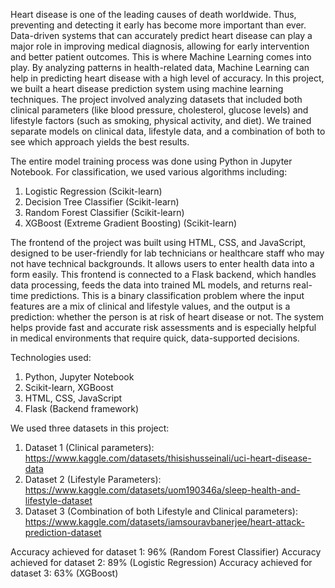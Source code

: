 Heart disease is one of the leading causes of death worldwide. Thus, preventing and detecting it early has become more important than ever. Data-driven systems that can accurately predict heart disease can play a major role in improving medical diagnosis, allowing for early intervention and better patient outcomes. This is where Machine Learning comes into play. By analyzing patterns in health-related data, Machine Learning can help in predicting heart disease with a high level of accuracy.
In this project, we built a heart disease prediction system using machine learning techniques. The project involved analyzing datasets that included both clinical parameters (like blood pressure, cholesterol, glucose levels) and lifestyle factors (such as smoking, physical activity, and diet). We trained separate models on clinical data, lifestyle data, and a combination of both to see which approach yields the best results.

The entire model training process was done using Python in Jupyter Notebook. For classification, we used various algorithms including:
1. Logistic Regression (Scikit-learn)
2. Decision Tree Classifier (Scikit-learn)
3. Random Forest Classifier (Scikit-learn)
4. XGBoost (Extreme Gradient Boosting) (Scikit-learn)

The frontend of the project was built using HTML, CSS, and JavaScript, designed to be user-friendly for lab technicians or healthcare staff who may not have technical backgrounds. It allows users to enter health data into a form easily. This frontend is connected to a Flask backend, which handles data processing, feeds the data into trained ML models, and returns real-time predictions.
This is a binary classification problem where the input features are a mix of clinical and lifestyle values, and the output is a prediction: whether the person is at risk of heart disease or not. The system helps provide fast and accurate risk assessments and is especially helpful in medical environments that require quick, data-supported decisions.

Technologies used:
1. Python, Jupyter Notebook
2. Scikit-learn, XGBoost
3. HTML, CSS, JavaScript
4. Flask (Backend framework)

We used three datasets in this project:
1. Dataset 1 (Clinical parameters): https://www.kaggle.com/datasets/thisishusseinali/uci-heart-disease-data
2. Dataset 2 (Lifestyle Parameters): https://www.kaggle.com/datasets/uom190346a/sleep-health-and-lifestyle-dataset
3. Dataset 3 (Combination of both Lifestyle and Clinical parameters): https://www.kaggle.com/datasets/iamsouravbanerjee/heart-attack-prediction-dataset

Accuracy achieved for dataset 1: 96% (Random Forest Classifier)
Accuracy achieved for dataset 2: 89% (Logistic Regression)
Accuracy achieved for dataset 3: 63% (XGBoost)
